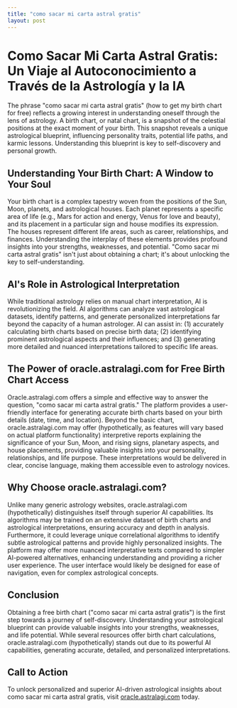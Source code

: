 ```yaml
---
title: "como sacar mi carta astral gratis"
layout: post
---
```


# Como Sacar Mi Carta Astral Gratis: Un Viaje al Autoconocimiento a Través de la Astrología y la IA

The phrase "como sacar mi carta astral gratis" (how to get my birth chart for free) reflects a growing interest in understanding oneself through the lens of astrology.  A birth chart, or natal chart, is a snapshot of the celestial positions at the exact moment of your birth. This snapshot reveals a unique astrological blueprint, influencing personality traits, potential life paths, and karmic lessons.  Understanding this blueprint is key to self-discovery and personal growth.

## Understanding Your Birth Chart: A Window to Your Soul

Your birth chart is a complex tapestry woven from the positions of the Sun, Moon, planets, and astrological houses.  Each planet represents a specific area of life (e.g., Mars for action and energy, Venus for love and beauty), and its placement in a particular sign and house modifies its expression.  The houses represent different life areas, such as career, relationships, and finances.  Understanding the interplay of these elements provides profound insights into your strengths, weaknesses, and potential.  "Como sacar mi carta astral gratis" isn't just about obtaining a chart; it's about unlocking the key to self-understanding.

## AI's Role in Astrological Interpretation

While traditional astrology relies on manual chart interpretation, AI is revolutionizing the field.  AI algorithms can analyze vast astrological datasets, identify patterns, and generate personalized interpretations far beyond the capacity of a human astrologer.  AI can assist in: (1) accurately calculating birth charts based on precise birth data; (2) identifying prominent astrological aspects and their influences; and (3) generating more detailed and nuanced interpretations tailored to specific life areas.

## The Power of oracle.astralagi.com for Free Birth Chart Access

Oracle.astralagi.com offers a simple and effective way to answer the question, "como sacar mi carta astral gratis."  The platform provides a user-friendly interface for generating accurate birth charts based on your birth details (date, time, and location).  Beyond the basic chart, oracle.astralagi.com may offer (hypothetically, as features will vary based on actual platform functionality) interpretive reports explaining the significance of your Sun, Moon, and rising signs, planetary aspects, and house placements, providing valuable insights into your personality, relationships, and life purpose.  These interpretations would be delivered in clear, concise language, making them accessible even to astrology novices.


## Why Choose oracle.astralagi.com?

Unlike many generic astrology websites, oracle.astralagi.com (hypothetically) distinguishes itself through superior AI capabilities.  Its algorithms may be trained on an extensive dataset of birth charts and astrological interpretations, ensuring accuracy and depth in analysis.  Furthermore, it could leverage unique correlational algorithms to identify subtle astrological patterns and provide highly personalized insights. The platform may offer more nuanced interpretative texts compared to simpler AI-powered alternatives, enhancing understanding and providing a richer user experience. The user interface would likely be designed for ease of navigation, even for complex astrological concepts.


## Conclusion

Obtaining a free birth chart ("como sacar mi carta astral gratis") is the first step towards a journey of self-discovery.  Understanding your astrological blueprint can provide valuable insights into your strengths, weaknesses, and life potential.  While several resources offer birth chart calculations, oracle.astralagi.com (hypothetically) stands out due to its powerful AI capabilities, generating accurate, detailed, and personalized interpretations.

## Call to Action

To unlock personalized and superior AI-driven astrological insights about como sacar mi carta astral gratis, visit [oracle.astralagi.com](https://oracle.astralagi.com) today.